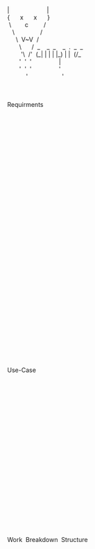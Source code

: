 <p>| &nbsp; &nbsp; &nbsp; &nbsp; &nbsp; &nbsp; &nbsp; &nbsp; &nbsp; &nbsp; &nbsp;|<br/>
{ &nbsp; &nbsp; &nbsp;x &nbsp; &nbsp; &nbsp;x &nbsp; &nbsp; &nbsp;}<br/>
 &nbsp;\ &nbsp; &nbsp; &nbsp; &nbsp;c &nbsp; &nbsp; &nbsp; &nbsp; /<br/>
 &nbsp; &nbsp;\ &nbsp; &nbsp; &nbsp; &nbsp; &nbsp; &nbsp; &nbsp; /<br/>
 &nbsp; &nbsp; &nbsp;\ &nbsp;V~V &nbsp;/<br/>
 &nbsp; &nbsp; &nbsp; &nbsp;\ &nbsp; &nbsp; &nbsp;/&nbsp;&nbsp;_ &nbsp; &nbsp;_ &nbsp;_ &nbsp; &nbsp;_ &nbsp;. &nbsp;_ &nbsp;_ &nbsp;<br/>
 &nbsp; &nbsp; &nbsp; &nbsp; '\ &nbsp;/' &nbsp;(_|  |&nbsp;|&nbsp;|  |_) | | &nbsp;(/_<br/>
 &nbsp; &nbsp; &nbsp; &nbsp;' &nbsp;' &nbsp;' &nbsp; &nbsp; &nbsp; &nbsp; &nbsp; &nbsp; &nbsp; &nbsp;| &nbsp; &nbsp; &nbsp; &nbsp; &nbsp; &nbsp; &nbsp; &nbsp;<br/>
 &nbsp; &nbsp; &nbsp; &nbsp;' &nbsp;' &nbsp;' &nbsp; &nbsp; &nbsp; &nbsp; &nbsp; &nbsp; &nbsp; &nbsp;'<br/>
 &nbsp; &nbsp; &nbsp; &nbsp; &nbsp; &nbsp;' &nbsp; &nbsp; &nbsp; &nbsp; &nbsp; &nbsp; &nbsp; &nbsp; &nbsp; &nbsp;'<br/></p>
<br/>
<br/>
Requirments<br/>
<br/>
<br/>
<br/>
<br/>
<br/>
<br/>
<br/>
<br/>
<br/>
<br/>
<br/>
<br/>
<br/>
<br/>
<br/>
<br/>
<br/>
<br/>
<br/>
<br/>
<br/>
<br/>
<br/>
<br/>
<br/>
<br/>
<br/>
<br/>
<br/>
<br/>
<br/>
<br/>
<br/>
<br/>
<br/>
Use-Case<br/>
<br/>
<br/>
<br/>
<br/>
<br/>
<br/>
<br/>
<br/>
<br/>
<br/>
<br/>
<br/>
<br/>
<br/>
<br/>
<br/>
<br/>
<br/>
<br/>
<br/>
<br/>
<br/>
Work &nbsp;Breakdown &nbsp;Structure<br/>
<br/>
